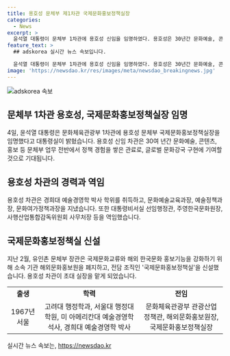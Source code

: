 ```yaml
---
title: 용호성 문체부 제1차관 국제문화홍보정책실장
categories:
  - News
excerpt: >
  윤석열 대통령이 문체부 1차관에 용호성 신임을 임명하였다. 용호성은 30년간 문화예술, 콘텐츠, 홍보 분야에서 다양한 경험을 쌓았으며, 국정철학에 대한 이해와 업무 추진력이 탁월하다. 그의 실무 경험과 이론적 기반은 글로벌 문화강국 구현에 기여하기에 충분하다. 요약문에서는 용호성의 다양한 경험과 글로벌 문화 강국 구현에 대한 기대를 강조하여 클릭 유도가 이루어져야 한다.
feature_text: >
  ## adskorea 실시간 뉴스 속보입니다.

  윤석열 대통령이 문체부 1차관에 용호성 신임을 임명하였다. 용호성은 30년간 문화예술, 콘텐츠, 홍보 분야에서 다양한 경험을 쌓았으며, 국정철학에 대한 이해와 업무 추진력이 탁월하다. 그의 실무 경험과 이론적 기반은 글로벌 문화강국 구현에 기여하기에 충분하다. 요약문에서는 용호성의 다양한 경험과 글로벌 문화 강국 구현에 대한 기대를 강조하여 클릭 유도가 이루어져야 한다.
image: 'https://newsdao.kr/res/images/meta/newsdao_breakingnews.jpg'
---
```


<p><img src="https://newsdao.kr/res/images/meta/newsdao_breakingnews.jpg" alt="adskorea 속보" /></p>

<h2 data-ke-size="size26">문체부 1차관 용호성, 국제문화홍보정책실장 임명</h2>

<p data-ke-size="size16">4일, 윤석열 대통령은 문화체육관광부 1차관에 용호성 문체부 국제문화홍보정책실장을 임명했다고 대통령실이 밝혔습니다. 용호성 신임 차관은 30여 년간 문화예술, 콘텐츠, 홍보 등 문체부 업무 전반에서 정책 경험을 쌓은 관료로, 글로벌 문화강국 구현에 기여할 것으로 기대됩니다.</p>

<h2 data-ke-size="size24">용호성 차관의 경력과 역임</h2>

<p data-ke-size="size16">용호성 차관은 경희대 예술경영학 박사 학위를 취득하고, 문화예술교육과장, 예술정책과장, 문화여가정책과장을 지냈습니다. 또한 대통령비서실 선임행정관, 주영한국문화원장, 사행산업통합감독위원회 사무처장 등을 역임했습니다.</p>

<h2 data-ke-size="size24">국제문화홍보정책실 신설</h2>

<p data-ke-size="size16">지난 2월, 유인촌 문체부 장관은 국제문화교류와 해외 한국문화 홍보기능을 강화하기 위해 소속 기관 해외문화홍보원을 폐지하고, 전담 조직인 '국제문화홍보정책실'을 신설했습니다. 용호성 차관이 초대 실장을 맡게 되었습니다.</p>

<table>
    <tr>
        <td style="text-align: center; height: 17px;"><b>출생</b></td>
        <td style="text-align: center; height: 17px;"><b>학력</b></td>
        <td style="text-align: center; height: 17px;"><b>전임</b></td>
    </tr>
    <tr>
        <td style="text-align: center; height: 17px;">1967년 서울</td>
        <td style="text-align: center; height: 17px;">고려대 행정학과, 서울대 행정대학원, 미 아메리칸대 예술경영학 석사, 경희대 예술경영학 박사</td>
        <td style="text-align: center; height: 17px;">문화체육관광부 관광산업정책관, 해외문화홍보원장, 국제문화홍보정책실장</td>
    </tr>
</table>
실시간 뉴스 속보는, <a href="https://newsdao.kr" rel="dofollow">https://newsdao.kr</a>



